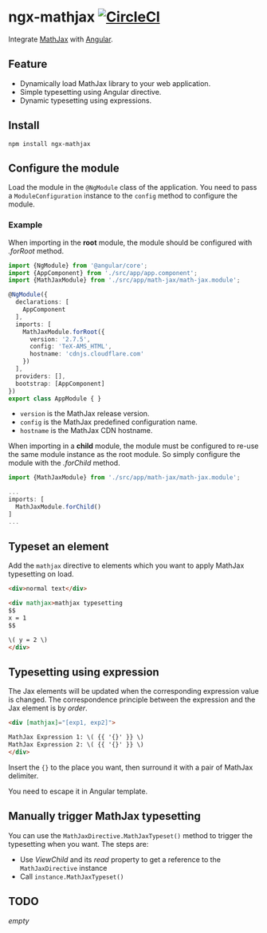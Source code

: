 # ngx-mathjax [![CircleCI][1]][2]

Integrate [MathJax][3] with [Angular][4].

## Feature

- Dynamically load MathJax library to your web application.
- Simple typesetting using Angular directive.
- Dynamic typesetting using expressions.

## Install

```
npm install ngx-mathjax
```

## Configure the module

Load the module in the `@NgModule` class of the application. You need
to pass a `ModuleConfiguration` instance to the `config` method to
configure the module.

### Example
 
When importing in the **root** module, the module should be configured
with *.forRoot* method.

```typescript
import {NgModule} from '@angular/core';
import {AppComponent} from './src/app/app.component';
import {MathJaxModule} from './src/app/math-jax/math-jax.module';

@NgModule({
  declarations: [
    AppComponent
  ],
  imports: [
    MathJaxModule.forRoot({
      version: '2.7.5',
      config: 'TeX-AMS_HTML',
      hostname: 'cdnjs.cloudflare.com'
    })
  ],
  providers: [],
  bootstrap: [AppComponent]
})
export class AppModule { }
```

- `version` is the MathJax release version.
- `config` is the MathJax predefined configuration name.
- `hostname` is the MathJax CDN hostname.

When importing in a **child** module, the module must be configured to
re-use the same module instance as the root module. So simply
configure the module with the *.forChild* method.

```typescript
import {MathJaxModule} from './src/app/math-jax/math-jax.module';

...
imports: [
  MathJaxModule.forChild()
]
...
```

## Typeset an element

Add the `mathjax` directive to elements which you want to apply
MathJax typesetting on load.

```html
<div>normal text</div>

<div mathjax>mathjax typesetting
$$
x = 1
$$

\( y = 2 \)
</div>
```

## Typesetting using expression

The Jax elements will be updated when the corresponding expression
value is changed. The correspondence principle between the expression
and the Jax element is by *order*.

```html
<div [mathjax]="[exp1, exp2]">

MathJax Expression 1: \( {{ '{}' }} \)
MathJax Expression 2: \( {{ '{}' }} \)
</div>
```

Insert the `{}` to the place you want, then surround it with a pair of
MathJax delimiter.

You need to escape it in Angular template.

## Manually trigger MathJax typesetting

You can use the `MathJaxDirective.MathJaxTypeset()` method to trigger
the typesetting when you want. The steps are:

- Use *ViewChild* and its *read* property to get a reference to the
  `MathJaxDirective` instance
- Call `instance.MathJaxTypeset()`

## TODO

*empty*


[1]: https://circleci.com/gh/davidshen84/ngx-mathjax.svg?style=svg
[2]: https://circleci.com/gh/davidshen84/ngx-mathjax
[3]: https://www.mathjax.org/
[4]: https://angular.io/
